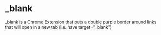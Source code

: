 # _blank
_blank is a Chrome Extension that puts a double purple border around links that will open in a new tab (i.e. have target="_blank")
